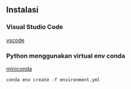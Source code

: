 

## Instalasi
### **Visual Studio Code**
[vscode](https://code.visualstudio.com/download)

### **Python menggunakan virtual env conda**
[miniconda](https://docs.conda.io/en/latest/miniconda.html)

```
conda env create -f environment.yml
```
